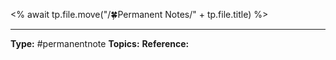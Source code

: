 
<% await tp.file.move("/🍀Permanent Notes/" + tp.file.title) %>

----
**Type:** #permanentnote 
**Topics:**
**Reference:** 
